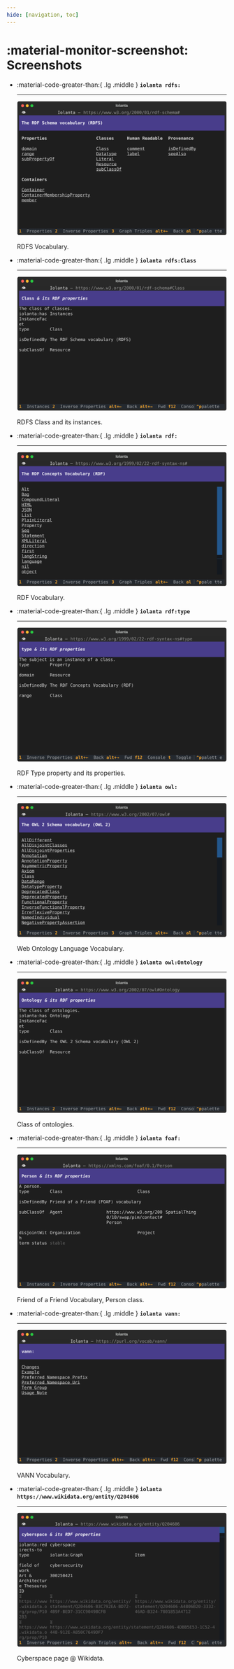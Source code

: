 ```yaml
---
hide: [navigation, toc]
---
```


# :material-monitor-screenshot: Screenshots

<div class="grid cards" markdown>

-   :material-code-greater-than:{ .lg .middle } __`iolanta rdfs:`__

    ---

    ![RDFS](rdfs.svg)

    RDFS Vocabulary.

-   :material-code-greater-than:{ .lg .middle } __`iolanta rdfs:Class`__

    ---

    ![RDFS Class](rdfs-class.svg)

    RDFS Class and its instances.

-   :material-code-greater-than:{ .lg .middle } __`iolanta rdf:`__

    ---
        
    ![RDF](rdf.svg)

    RDF Vocabulary.

-   :material-code-greater-than:{ .lg .middle } __`iolanta rdf:type`__

    ---
        
    ![RDF Type](rdf-type.svg)

    RDF Type property and its properties.

-   :material-code-greater-than:{ .lg .middle } __`iolanta owl:`__

    ---
        
    ![OWL](owl.svg)

    Web Ontology Language Vocabulary. 

- :material-code-greater-than:{ .lg .middle } __`iolanta owl:Ontology`__

    ---
        
    ![OWL Ontology](owl-ontology.svg)

    Class of ontologies. 

-   :material-code-greater-than:{ .lg .middle } __`iolanta foaf:`__

    ---
        
    ![FOAF](foaf.svg)

    Friend of a Friend Vocabulary, Person class.

-   :material-code-greater-than:{ .lg .middle } __`iolanta vann:`__

    ---
        
    ![VANN](vann.svg)

    VANN Vocabulary.

-   :material-code-greater-than:{ .lg .middle } __`iolanta https://www.wikidata.org/entity/Q204606`__

    ---
        
    ![Wikidata: Cyberspace](wikidata-cyberspace.svg)

    Cyberspace page @ Wikidata.

</div>

